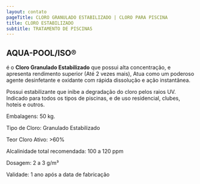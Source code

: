 ```yaml
---
layout: contato
pageTitle: CLORO GRANULADO ESTABILIZADO | CLORO PARA PISCINA
title: CLORO ESTABILIZADO
subtitle: TRATAMENTO DE PISCINAS
---
```

## **AQUA-POOL/ISO®**

é o **Cloro Granulado Estabilizado** que possui alta concentração, e apresenta rendimento superior (Até 2 vezes mais), Atua como um poderoso agente desinfetante e oxidante com rápida dissolução e ação instantânea. 

Possui estabilizante que inibe a degradação do cloro pelos raios UV. Indicado para todos os tipos de piscinas, e de uso residencial, clubes, hoteis e outros.

Embalagens: 50 kg.

Tipo de Cloro: Granulado Estabilizado

Teor Cloro  Ativo: >60%  

Alcalinidade total recomendada: 100 a 120 ppm           

Dosagem: 2 a 3 g/m³

Validade: 1 ano após a data de fabricação

